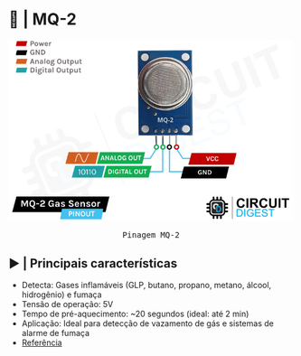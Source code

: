 # 💨 | MQ-2

<kbd>
  <img src = "img/mq-2.jpg">
</p>
  <p align = center>
    Pinagem MQ-2
  </p>
</kbd>

## ▶️ | Principais características

- Detecta: Gases inflamáveis (GLP, butano, propano, metano, álcool, hidrogênio) e fumaça
- Tensão de operação: 5V
- Tempo de pré-aquecimento: ~20 segundos (ideal: até 2 min)
- Aplicação: Ideal para detecção de vazamento de gás e sistemas de alarme de fumaça
- [Referência](https://www.winsen-sensor.com/d/files/PDF/Semiconductor%20Gas%20Sensor/MQ-2%20%28Ver1.4%29%20-%20Manual.pdf)
